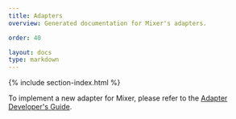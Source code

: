 ```yaml
---
title: Adapters
overview: Generated documentation for Mixer's adapters.

order: 40

layout: docs
type: markdown
---
```


{% include section-index.html %}

To implement a new adapter for Mixer, please refer to the [Adapter Developer's Guide](https://github.com/istio/mixer/blob/master/doc/dev/adapters.md).


